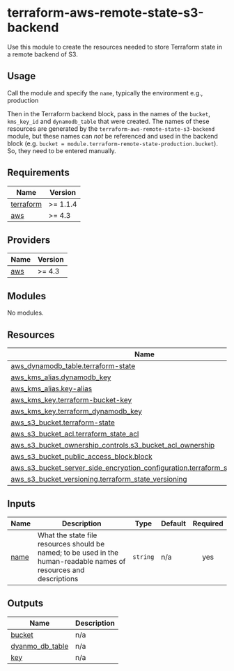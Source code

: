 # terraform-aws-remote-state-s3-backend
Use this module to create the resources needed to store Terraform state in a remote backend of S3.

## Usage
Call the module and specify the `name`, typically the environment e.g., production

Then in the Terraform backend block, pass in the names of the `bucket`, `kms_key_id` and `dynamodb_table` that were created. The names of these resources are generated by the `terraform-aws-remote-state-s3-backend` module, but these names can *not* be referenced and used in the backend block (e.g. `bucket = module.terraform-remote-state-production.bucket`). So, they need to be entered manually.


<!-- BEGIN_TF_DOCS -->
## Requirements

| Name | Version |
|------|---------|
| <a name="requirement_terraform"></a> [terraform](#requirement\_terraform) | >= 1.1.4 |
| <a name="requirement_aws"></a> [aws](#requirement\_aws) | >= 4.3 |

## Providers

| Name | Version |
|------|---------|
| <a name="provider_aws"></a> [aws](#provider\_aws) | >= 4.3 |

## Modules

No modules.

## Resources

| Name | Type |
|------|------|
| [aws_dynamodb_table.terraform-state](https://registry.terraform.io/providers/hashicorp/aws/latest/docs/resources/dynamodb_table) | resource |
| [aws_kms_alias.dynamodb_key](https://registry.terraform.io/providers/hashicorp/aws/latest/docs/resources/kms_alias) | resource |
| [aws_kms_alias.key-alias](https://registry.terraform.io/providers/hashicorp/aws/latest/docs/resources/kms_alias) | resource |
| [aws_kms_key.terraform-bucket-key](https://registry.terraform.io/providers/hashicorp/aws/latest/docs/resources/kms_key) | resource |
| [aws_kms_key.terraform_dynamodb_key](https://registry.terraform.io/providers/hashicorp/aws/latest/docs/resources/kms_key) | resource |
| [aws_s3_bucket.terraform-state](https://registry.terraform.io/providers/hashicorp/aws/latest/docs/resources/s3_bucket) | resource |
| [aws_s3_bucket_acl.terraform_state_acl](https://registry.terraform.io/providers/hashicorp/aws/latest/docs/resources/s3_bucket_acl) | resource |
| [aws_s3_bucket_ownership_controls.s3_bucket_acl_ownership](https://registry.terraform.io/providers/hashicorp/aws/latest/docs/resources/s3_bucket_ownership_controls) | resource |
| [aws_s3_bucket_public_access_block.block](https://registry.terraform.io/providers/hashicorp/aws/latest/docs/resources/s3_bucket_public_access_block) | resource |
| [aws_s3_bucket_server_side_encryption_configuration.terraform_state_encryption](https://registry.terraform.io/providers/hashicorp/aws/latest/docs/resources/s3_bucket_server_side_encryption_configuration) | resource |
| [aws_s3_bucket_versioning.terraform_state_versioning](https://registry.terraform.io/providers/hashicorp/aws/latest/docs/resources/s3_bucket_versioning) | resource |

## Inputs

| Name | Description | Type | Default | Required |
|------|-------------|------|---------|:--------:|
| <a name="input_name"></a> [name](#input\_name) | What the state file resources should be named; to be used in the human-readable names of resources and descriptions | `string` | n/a | yes |

## Outputs

| Name | Description |
|------|-------------|
| <a name="output_bucket"></a> [bucket](#output\_bucket) | n/a |
| <a name="output_dyanmo_db_table"></a> [dyanmo\_db\_table](#output\_dyanmo\_db\_table) | n/a |
| <a name="output_key"></a> [key](#output\_key) | n/a |
<!-- END_TF_DOCS -->